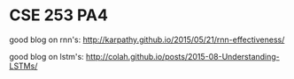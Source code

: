 # CSE 253 PA4 




good blog on rnn's: http://karpathy.github.io/2015/05/21/rnn-effectiveness/

good blog on lstm's: http://colah.github.io/posts/2015-08-Understanding-LSTMs/
